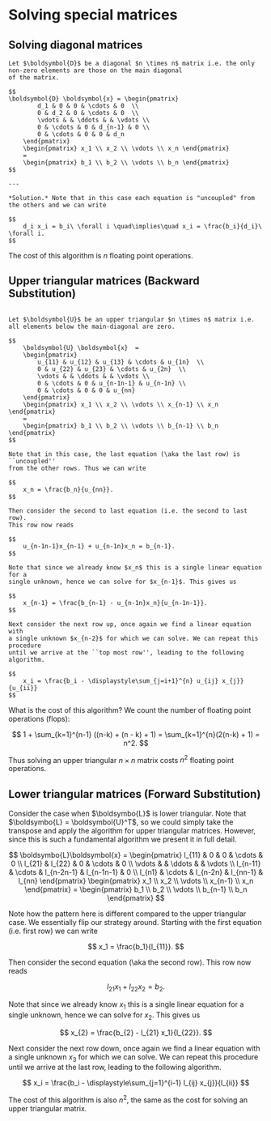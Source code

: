 # Solving special matrices

## Solving diagonal matrices

```{div} Problem
Let $\boldsymbol{D}$ be a diagonal $n \times n$ matrix i.e. the only non-zero elements are those on the main diagonal
of the matrix.

$$
\boldsymbol{D} \boldsymbol{x} = \begin{pmatrix}
        d_1 & 0 & 0 & \cdots & 0  \\
        0 & d_2 & 0 & \cdots & 0  \\
        \vdots & & \ddots & & \vdots \\
        0 & \cdots & 0 & d_{n-1} & 0 \\
        0 & \cdots & 0 & 0 & d_n
    \end{pmatrix}
    \begin{pmatrix} x_1 \\ x_2 \\ \vdots \\ x_n \end{pmatrix}
    =
    \begin{pmatrix} b_1 \\ b_2 \\ \vdots \\ b_n \end{pmatrix}
$$

---

*Solution.* Note that in this case each equation is "uncoupled" from the others and we can write

$$
    d_i x_i = b_i\ \forall i \quad\implies\quad x_i = \frac{b_i}{d_i}\ \forall i.
$$
```

The cost of this algorithm is $n$ floating point operations.

## Upper triangular matrices (Backward Substitution)

```{div} Problem

Let $\boldsymbol{U}$ be an upper triangular $n \times n$ matrix i.e. all elements below the main-diagonal are zero.

$$
    \boldsymbol{U} \boldsymbol{x}  =
    \begin{pmatrix}
        u_{11} & u_{12} & u_{13} & \cdots & u_{1n}  \\
        0 & u_{22} & u_{23} & \cdots & u_{2n}  \\
        \vdots & & \ddots & & \vdots \\
        0 & \cdots & 0 & u_{n-1n-1} & u_{n-1n} \\
        0 & \cdots & 0 & 0 & u_{nn}
    \end{pmatrix}
    \begin{pmatrix} x_1 \\ x_2 \\ \vdots \\ x_{n-1} \\ x_n \end{pmatrix}
    =
    \begin{pmatrix} b_1 \\ b_2 \\ \vdots \\ b_{n-1} \\ b_n \end{pmatrix}
$$

Note that in this case, the last equation (\aka the last row) is ``uncoupled''
from the other rows. Thus we can write

$$
    x_n = \frac{b_n}{u_{nn}}.
$$

Then consider the second to last equation (i.e. the second to last row).
This row now reads

$$
    u_{n-1n-1}x_{n-1} + u_{n-1n}x_n = b_{n-1}.
$$

Note that since we already know $x_n$ this is a single linear equation for a
single unknown, hence we can solve for $x_{n-1}$. This gives us

$$
    x_{n-1} = \frac{b_{n-1} - u_{n-1n}x_n}{u_{n-1n-1}}.
$$

Next consider the next row up, once again we find a linear equation with
a single unknown $x_{n-2}$ for which we can solve. We can repeat this procedure
until we arrive at the ``top most row'', leading to the following algorithm.

$$
    x_i = \frac{b_i - \displaystyle\sum_{j=i+1}^{n} u_{ij} x_{j}}{u_{ii}}
$$
```

What is the cost of this algorithm? We count the number of floating point operations (flops):

$$
    1 + \sum_{k=1}^{n-1} ((n-k) + (n - k) + 1) = \sum_{k=1}^{n}(2(n-k) + 1) = n^2.
$$

Thus solving an upper triangular $n \times n$ matrix costs $n^2$ floating point operations.

## Lower triangular matrices (Forward Substitution)

Consider the case when $\boldsymbo{L}$ is lower triangular. Note that $\boldsymbo{L} = \boldsymbol{U}^T$, so we
could simply take the transpose and apply the algorithm for upper triangular matrices.
However, since this is such a fundamental algorithm we present it in full detail.

$$
    \boldsymbo{L}\boldsymbol{x} =
    \begin{pmatrix}
        l_{11}   &      0 & 0          & \cdots     & 0  \\
        l_{21}   & l_{22} & 0          & \cdots     & 0  \\
        \vdots   &        & \ddots     &            & \vdots \\
        l_{n-11} & \cdots & l_{n-2n-1} & l_{n-1n-1} & 0 \\
        l_{n1}   & \cdots & l_{n-2n}   & l_{nn-1}   & l_{nn}
    \end{pmatrix}
    \begin{pmatrix} x_1 \\ x_2 \\ \vdots \\ x_{n-1} \\ x_n \end{pmatrix}
    =
    \begin{pmatrix} b_1 \\ b_2 \\ \vdots \\ b_{n-1} \\ b_n \end{pmatrix}
$$

Note how the pattern here is different compared to the upper triangular case. We
essentially flip our strategy around. Starting with the first equation (i.e. first row)
we can write

$$
    x_1 = \frac{b_1}{l_{11}}.
$$

Then consider the second equation (\aka the second row).
This row now reads

$$
    l_{21} x_1 + l_{22} x_2 = b_2.
$$

Note that since we already know $x_1$ this is a single linear equation for a
single unknown, hence we can solve for $x_{2}$. This gives us

$$
    x_{2} = \frac{b_{2} - l_{21} x_1}{l_{22}}.
$$

Next consider the next row down, once again we find a linear equation with
a single unknown $x_{3}$ for which we can solve. We can repeat this procedure
until we arrive at the last row, leading to the following algorithm.

$$
    x_i = \frac{b_i - \displaystyle\sum_{j=1}^{i-1} l_{ij} x_{j}}{l_{ii}}
$$

The cost of this algorithm is also $n^2$, the same as the cost for solving an upper triangular matrix.
